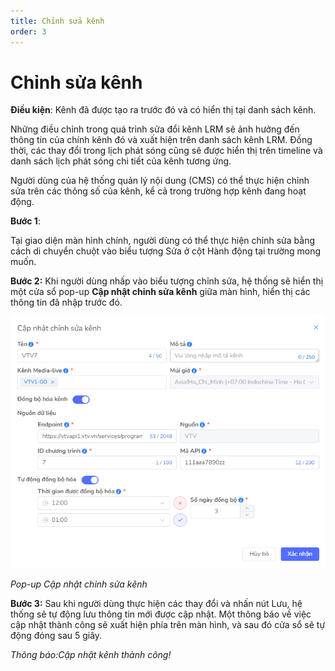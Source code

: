 ```yaml
---
title: Chỉnh sửa kênh
order: 3
---
```


# Chỉnh sửa kênh
**Điều kiện**: Kênh đã được tạo ra trước đó và có hiển thị tại danh sách kênh.

Những điều chỉnh trong quá trình sửa đổi kênh LRM sẽ ảnh hưởng đến thông tin của chính kênh đó và xuất hiện trên danh sách kênh LRM. Đồng thời, các thay đổi trong lịch phát sóng cũng sẽ được hiển thị trên timeline và danh sách lịch phát sóng chi tiết của kênh tương ứng.

Người dùng của hệ thống quản lý nội dung (CMS) có thể thực hiện chỉnh sửa trên các thông số của kênh, kể cả trong trường hợp kênh đang hoạt động.
 
**Bước 1**:

Tại giao diện màn hình chính, người dùng có thể thực hiện chỉnh sửa bằng cách di chuyển chuột vào biểu tượng Sửa ở cột Hành động tại trường mong muốn.

**Bước 2:** Khi người dùng nhấp vào biểu tượng chỉnh sửa, hệ thống sẽ hiển thị một cửa sổ pop-up **Cập nhật chỉnh sửa kênh** giữa màn hình, hiển thị các thông tin đã nhập trước đó.

![](/docs/images/lrm/pop-up/update-lrm.png)

*Pop-up Cập nhật chỉnh sửa kênh*

**Bước 3:** Sau khi người dùng thực hiện các thay đổi và nhấn nút Lưu, hệ thống sẽ tự động lưu thông tin mới được cập nhật. Một thông báo về việc cập nhật thành công sẽ xuất hiện phía trên màn hình, và sau đó cửa sổ sẽ tự động đóng sau 5 giây.

*Thông báo:Cập nhật kênh thành công!*
